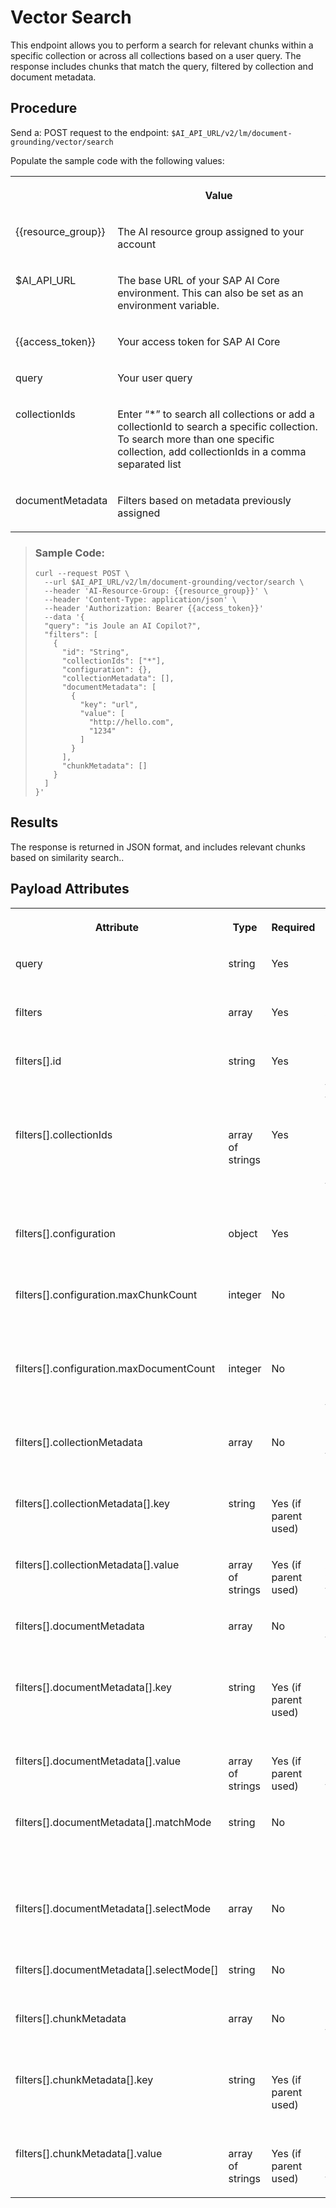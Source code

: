 <!-- copy68096f88b52f4beebe56d0c7e59150f5 -->

# Vector Search

This endpoint allows you to perform a search for relevant chunks within a specific collection or across all collections based on a user query. The response includes chunks that match the query, filtered by collection and document metadata.



## Procedure

Send a: POST request to the endpoint: `$AI_API_URL/v2/lm/document-grounding/vector/search`

Populate the sample code with the following values:


<table>
<tr>
<th valign="top">

 

</th>
<th valign="top">

Value

</th>
</tr>
<tr>
<td valign="top">

\{\{resource\_group\}\}

</td>
<td valign="top">

The AI resource group assigned to your account

</td>
</tr>
<tr>
<td valign="top">

$AI\_API\_URL

</td>
<td valign="top">

The base URL of your SAP AI Core environment. This can also be set as an environment variable.

</td>
</tr>
<tr>
<td valign="top">

\{\{access\_token\}\}

</td>
<td valign="top">

Your access token for SAP AI Core

</td>
</tr>
<tr>
<td valign="top">

query

</td>
<td valign="top">

Your user query

</td>
</tr>
<tr>
<td valign="top">

collectionIds

</td>
<td valign="top">

Enter “\*” to search all collections or add a collectionId to search a specific collection. To search more than one specific collection, add collectionIds in a comma separated list

</td>
</tr>
<tr>
<td valign="top">

documentMetadata

</td>
<td valign="top">

Filters based on metadata previously assigned

</td>
</tr>
</table>

 > ### Sample Code:  
> ```
> curl --request POST \   
>   --url $AI_API_URL/v2/lm/document-grounding/vector/search \
>   --header 'AI-Resource-Group: {{resource_group}}' \  
>   --header 'Content-Type: application/json' \  
>   --header 'Authorization: Bearer {{access_token}}'
>   --data '{ 
>   "query": "is Joule an AI Copilot?",  
>   "filters": [ 
>     { 
>       "id": "String", 
>       "collectionIds": ["*"], 
>       "configuration": {}, 
>       "collectionMetadata": [], 
>       "documentMetadata": [
>         { 
>           "key": "url", 
>           "value": [ 
>             "http://hello.com", 
>             "1234" 
>           ] 
>         } 
>       ], 
>       "chunkMetadata": [] 
>     } 
>   ] 
> }'
> ```

 

<a name="copy68096f88b52f4beebe56d0c7e59150f5__result_a34_n22_wfc"/>

## Results

The response is returned in JSON format, and includes relevant chunks based on similarity search..

<a name="reference_z45_t22_wfc"/>

<!-- reference\_z45\_t22\_wfc -->

## Payload Attributes


<table>
<tr>
<th valign="top">

Attribute

</th>
<th valign="top">

Type

</th>
<th valign="top">

Required

</th>
<th valign="top">

Description

</th>
<th valign="top">

Constraints

</th>
</tr>
<tr>
<td valign="top">

query

</td>
<td valign="top">

string

</td>
<td valign="top">

Yes

</td>
<td valign="top">

The search query text

</td>
<td valign="top">

maxLength: 2000, minLength: 1

</td>
</tr>
<tr>
<td valign="top">

filters

</td>
<td valign="top">

array

</td>
<td valign="top">

Yes

</td>
<td valign="top">

Array of search filters

</td>
<td valign="top">

N/A

</td>
</tr>
<tr>
<td valign="top">

filters\[\].id

</td>
<td valign="top">

string

</td>
<td valign="top">

Yes

</td>
<td valign="top">

Unique identifier for this search filter

</td>
<td valign="top">

N/A

</td>
</tr>
<tr>
<td valign="top">

filters\[\].collectionIds

</td>
<td valign="top">

array of strings

</td>
<td valign="top">

Yes

</td>
<td valign="top">

List of collection IDs to search in. Use \["\*"\] to search all collections

</td>
<td valign="top">

N/A

</td>
</tr>
<tr>
<td valign="top">

filters\[\].configuration

</td>
<td valign="top">

object

</td>
<td valign="top">

Yes

</td>
<td valign="top">

Search configuration options

</td>
<td valign="top">

N/A

</td>
</tr>
<tr>
<td valign="top">

filters\[\].configuration.maxChunkCount

</td>
<td valign="top">

integer

</td>
<td valign="top">

No

</td>
<td valign="top">

Maximum number of chunks to return

</td>
<td valign="top">

\> 0, cannot be used with maxDocumentCount

</td>
</tr>
<tr>
<td valign="top">

filters\[\].configuration.maxDocumentCount

</td>
<td valign="top">

integer

</td>
<td valign="top">

No

</td>
<td valign="top">

Maximum number of documents to return

</td>
<td valign="top">

\> 0, cannot be used with maxChunkCount

</td>
</tr>
<tr>
<td valign="top">

filters\[\].collectionMetadata

</td>
<td valign="top">

array

</td>
<td valign="top">

No

</td>
<td valign="top">

Metadata filters for collections

</td>
<td valign="top">

maxItems: 2000

</td>
</tr>
<tr>
<td valign="top">

filters\[\].collectionMetadata\[\].key

</td>
<td valign="top">

string

</td>
<td valign="top">

Yes \(if parent used\)

</td>
<td valign="top">

Metadata key to filter on

</td>
<td valign="top">

maxLength: 1024

</td>
</tr>
<tr>
<td valign="top">

filters\[\].collectionMetadata\[\].value

</td>
<td valign="top">

array of strings

</td>
<td valign="top">

Yes \(if parent used\)

</td>
<td valign="top">

Acceptable values for the key

</td>
<td valign="top">

maxLength per item: 1024

</td>
</tr>
<tr>
<td valign="top">

filters\[\].documentMetadata

</td>
<td valign="top">

array

</td>
<td valign="top">

No

</td>
<td valign="top">

Metadata filters for documents

</td>
<td valign="top">

maxItems: 2000

</td>
</tr>
<tr>
<td valign="top">

filters\[\].documentMetadata\[\].key

</td>
<td valign="top">

string

</td>
<td valign="top">

Yes \(if parent used\)

</td>
<td valign="top">

Document metadata key to filter on

</td>
<td valign="top">

maxLength: 1024

</td>
</tr>
<tr>
<td valign="top">

filters\[\].documentMetadata\[\].value

</td>
<td valign="top">

array of strings

</td>
<td valign="top">

Yes \(if parent used\)

</td>
<td valign="top">

Acceptable values for the key

</td>
<td valign="top">

maxLength per item: 1024

</td>
</tr>
<tr>
<td valign="top">

filters\[\].documentMetadata\[\].matchMode

</td>
<td valign="top">

string

</td>
<td valign="top">

No

</td>
<td valign="top">

Matching mode for document metadata values

</td>
<td valign="top">

"ANY" or "ALL"

</td>
</tr>
<tr>
<td valign="top">

filters\[\].documentMetadata\[\].selectMode

</td>
<td valign="top">

array

</td>
<td valign="top">

No

</td>
<td valign="top">

Selection mode options

</td>
<td valign="top">

N/A

</td>
</tr>
<tr>
<td valign="top">

filters\[\].documentMetadata\[\].selectMode\[\]

</td>
<td valign="top">

string

</td>
<td valign="top">

No

</td>
<td valign="top">

Selection mode option

</td>
<td valign="top">

"ignoreIfKeyAbsent"

</td>
</tr>
<tr>
<td valign="top">

filters\[\].chunkMetadata

</td>
<td valign="top">

array

</td>
<td valign="top">

No

</td>
<td valign="top">

Metadata filters for chunks

</td>
<td valign="top">

maxItems: 2000

</td>
</tr>
<tr>
<td valign="top">

filters\[\].chunkMetadata\[\].key

</td>
<td valign="top">

string

</td>
<td valign="top">

Yes \(if parent used\)

</td>
<td valign="top">

Chunk metadata key to filter on

</td>
<td valign="top">

maxLength: 1024

</td>
</tr>
<tr>
<td valign="top">

filters\[\].chunkMetadata\[\].value

</td>
<td valign="top">

array of strings

</td>
<td valign="top">

Yes \(if parent used\)

</td>
<td valign="top">

Acceptable values for the key

</td>
<td valign="top">

maxLength per item: 1024

</td>
</tr>
</table>

